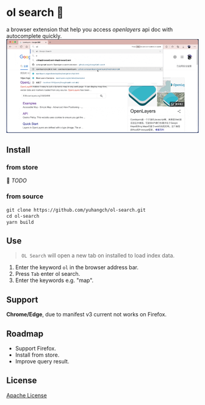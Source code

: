 # ol search 🚧
a browser extension that help you access *openlayers* api doc with autocomplete quickly.
![demo](assets/demo.gif)
## Install
### from store
🙈 *TODO*
### from source
```shell
git clone https://github.com/yuhangch/ol-search.git
cd ol-search 
yarn build
```
## Use
> `OL Search` will open a new tab on installed to load index data.
1. Enter the keyword `ol` in the browser address bar.
2. Press `Tab` enter ol search.
3. Enter the keywords e.g. "map".

## Support 
**Chrome/Edge**, due to manifest v3 current not works on Firefox.

## Roadmap
- Support Firefox.
- Install from store.
- Improve query result.

## License
[Apache License](LICENCE)
